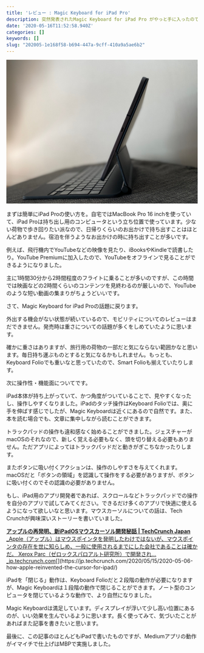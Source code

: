 ```yaml
---
title: 'レビュー : Magic Keyboard for iPad Pro'
description: 突然発表されたMagic Keyboard for iPad Pro がやっと手に入ったのでしばらく使ってみた
date: '2020-05-16T11:52:58.940Z'
categories: []
keywords: []
slug: "202005-1e168f58-b694-447a-9cff-410a9a5ae6b2"
---
```

![](1__aGX9pJFuOAhWZoOUcY5Ouw.jpeg)

まずは簡単にiPad Proの使い方を。自宅ではMacBook Pro 16 inchを使っていて、iPad Proは持ち出し用のコンピュータという立ち位置で使っています。少ない荷物で歩き回りたい派なので、日帰りくらいのお出かけで持ち出すことはほとんどありません。宿泊を伴うようなお出かけの時に持ち出すことが多いです。

例えば、飛行機内でYouTubeなどの映像を見たり、iBooksやKindleで読書したり。YouTube Premiumに加入したので、YouTubeをオフラインで見ることができるようになりました。

主に1時間30分から2時間程度のフライトに乗ることが多いのですが、この時間では映画などの2時間くらいのコンテンツを見終わるのが厳しいので、YouTubeのような短い動画の集まりがちょうどいいです。

さて、Magic Keyboard for iPad Proの話題に戻ります。

外出する機会がない状態が続いているので、モビリティについてのレビューはまだできません。発売時は重さについての話題が多くをしめていたように思います。

確かに重さはありますが、旅行用の荷物の一部だと気にならない範囲かなと思います。毎日持ち運ぶものとすると気になるかもしれません。もっとも、Keyboard Folioでも重いなと思っていたので、Smart Folioも揃えていたりします。

次に操作性・機能面についてです。

iPad本体が持ち上がっていて、かつ角度がついていることで、見やすくなったし、操作しやすくなりました。iPadのタッチ操作はKeyboard Folioでは、奥に手を伸ばす感じでしたが、Magic Keyboardは近くにあるので自然です。また、本を読む場合でも、文章に集中しながら読むことができます。

トラックパッドの操作も違和感なく始めることができました。ジェスチャーがmacOSのそれなので、新しく覚える必要もなく、頭を切り替える必要もありません。ただアプリによってはトラックパッドだと動きがぎこちなかったりします。

またボタンに吸い付くアクションは、操作のしやすさを与えてくれます。macOSだと「ボタンの領域」を認識して操作をする必要がありますが、ボタンに吸い付くのでその認識の必要がありません。

もし、iPad用のアプリ開発者であれば、スクロールなどトラックパッドでの操作を自分のアプリで試してみてください。できるだけ多くのアプリで快適に使えるようになって欲しいなと思います。マウスカーソルについての話は、Tech Crunchが興味深いストーリーを書いていました。

[**アップルの再発明、新iPadOSマウスカーソル開発秘話 | TechCrunch Japan**  
_Apple（アップル）はマウスポインタを発明したわけではないが、マウスポインタの存在を世に知らしめ、一般に使用されるまでにした会社であることは確かだ。 Xerox Parc（ゼロックスパロアルト研究所）で開発され…_jp.techcrunch.com](https://jp.techcrunch.com/2020/05/15/2020-05-06-how-apple-reinvented-the-cursor-for-ipad/ "https://jp.techcrunch.com/2020/05/15/2020-05-06-how-apple-reinvented-the-cursor-for-ipad/")[](https://jp.techcrunch.com/2020/05/15/2020-05-06-how-apple-reinvented-the-cursor-for-ipad/)

iPadを「閉じる」動作は、Keyboard Folioだと２段階の動作が必要になりますが、Magic Keyboardは１段階の動作で閉じることができます。ノート型のコンピュータを閉じているような動作で、より自然になりました。

Magic Keyboardは満足しています。ディスプレイが浮いて少し高い位置にあるのが、いい効果を生んでいるように思います。長く使ってみて、気づいたことがあればまた記事を書きたいと思います。

最後に、この記事のほとんどもiPadで書いたものですが、Mediumアプリの動作がイマイチで仕上げはMBPで実施しました。